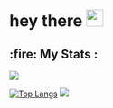 <!-- 👋 Hi, I’m @KelsiF
- 👀 I’m interested in Programming
- 🌱 I’m currently learning Python -->

  <img src="https://komarev.com/ghpvc/?username=KelsiFe&style=flat-square&color=blue" alt=""/>
  <h1>
    hey there
    <img src="https://media.giphy.com/media/hvRJCLFzcasrR4ia7z/giphy.gif" width="30px"/>
  </h1>
  <h2>:fire: My Stats : </h2>
  <img src="http://github-readme-streak-stats.herokuapp.com?user=KelsiF&theme=dark&background=000000"/>
  
  [![Top Langs](https://github-readme-stats.vercel.app/api/top-langs/?username=KelsiF)](https://github.com/anuraghazra/github-readme-stats)
  <img src="https://my.spline.design/cubeaxiswebsiteupdatedinprod-c7eb2ea95c5e22c50b14b5333ee86583/"/>
